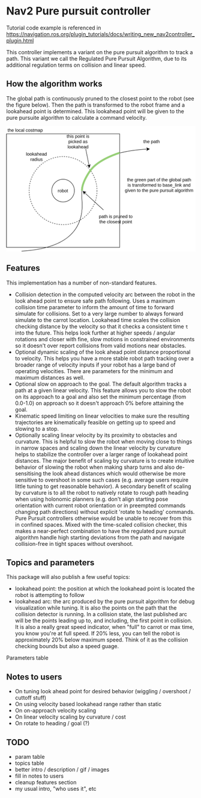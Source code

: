 # Nav2 Pure pursuit controller

Tutorial code example is referenced in https://navigation.ros.org/plugin_tutorials/docs/writing_new_nav2controller_plugin.html

This controller implements a variant on the pure pursuit algorithm to track a path. This variant we call the Regulated Pure Pursuit Algorithm, due to its additional regulation terms on collision and linear speed.

## How the algorithm works
The global path is continuously pruned to the closest point to the robot (see the figure below).
Then the path is transformed to the robot frame and a lookahead point is determined.
This lookahead point will be given to the pure pursuite algorithm to calculate a command velocity.

![Lookahead algorithm](./doc/lookahead_algorithm.png)

## Features

This implementation has a number of non-standard features.
- Collision detection in the computed velocity arc between the robot in the look ahead point to ensure safe path following. Uses a maximum collision time parameter to inform the amount of time to forward simulate for collisions. Set to a very large number to always forward simulate to the carrot location. Lookahead time scales the collision checking distance by the velocity so that it checks a consistent time `t` into the future. This helps look further at higher speeds / angular rotations and closer with fine, slow motions in constrained environments so it doesn't over report collisions from valid motions near obstacles. 
- Optional dynamic scaling of the look ahead point distance proportional to velocity. This helps you have a more stable robot path tracking over a broader range of velocity inputs if your robot has a large band of operating velocities. There are parameters for the minimum and maximum distances as well.
- Optional slow on approach to the goal. The default algorithm tracks a path at a given linear velocity. This feature allows you to slow the robot on its approach to a goal and also set the minimum percentage (from 0.0-1.0) on approach so it doesn't approach 0% before attaining the goal.
- Kinematic speed limiting on linear velocities to make sure the resulting trajectories are kinematically feasible on getting up to speed and slowing to a stop.
- Optionally scaling linear velocity by its proximity to obstacles and curvature. This is helpful to slow the robot when moving close to things in narrow spaces and scaling down the linear velocity by curvature helps to stabilize the controller over a larger range of lookahead point distances. The major benefit of scaling by curvature is to create intuitive behavior of slowing the robot when making sharp turns and also de-sensitising the look ahead distances which would otherwise be more sensitive to overshoot in some such cases (e.g. average users require little tuning to get reasonable behavior). A secondary benefit of scaling by curvature is to all the robot to natively rotate to rough path heading when using holonomic planners (e.g. don't align starting pose orientation with current robot orientation or in preempted commands changing path directions) without explicit 'rotate to heading' commands. Pure Pursuit controllers otherwise would be unable to recover from this in confined spaces. Mixed with the time-scaled collision checker, this makes a near-perfect combination to have the regulated pure pursuit algorithm handle high starting deviations from the path and navigate collision-free in tight spaces without overshoot. 

## Topics and parameters

This package will also publish a few useful topics:
- lookahead point: the position at which the lookahead point is located the robot is attempting to follow
- lookahead arc: the arc produced by the pure pursuit algorithm for debug visualization while tuning. It is also the points on the path that the collision detector is running. In a collision state, the last published arc will be the points leading up to, and including, the first point in collision. It is also a really great speed indicator, when "full" to carrot or max time, you know you're at full speed. If 20% less, you can tell the robot is approximately 20% below maximum speed. Think of it as the collision checking bounds but also a speed guage.

Parameters table

## Notes to users

- On tuning look ahead point for desired behavior (wiggling / overshoot / cuttoff stuff)
- On using velocity based lookahead range rather than static
- On on-approach velocity scaling
- On linear velocity scaling by curvature / cost
- On rotate to heading / goal (?)

## TODO
- param table
- topics table
- better intro / description / gif / images
- fill in notes to users
- cleanup features section
- my usual intro, "who uses it", etc
